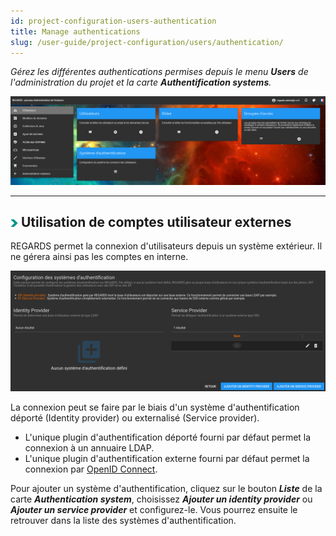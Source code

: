 ```yaml
---
id: project-configuration-users-authentication
title: Manage authentications
slug: /user-guide/project-configuration/users/authentication/
---
```


_Gérez les différentes authentications permises depuis le menu ***Users*** de l'administration du projet et la carte ***Authentification systems***._

<div align="center">
  <img src="/images/user-documentation/2-project-configuration/users/users.png" alt="user menu" width="800"/> 
</div>

---

## <img src="/images/user-documentation/doc-icons/right-arrow.png" alt="arrow" height="12"/> Utilisation de comptes utilisateur externes

REGARDS permet la connexion d'utilisateurs depuis un système extérieur. Il ne gérera ainsi pas les comptes en interne.

<div align="center">
  <img src="/images/user-documentation/2-project-configuration/users/authentication-list.png" alt="authentication systems" width="800"/>
</div>

La connexion peut se faire par le biais d'un système d'authentification déporté (Identity provider) ou externalisé (Service provider).

  - L'unique plugin d'authentification déporté fourni par défaut permet la connexion à un annuaire LDAP.
  - L'unique plugin d'authentification externe fourni par défaut permet la connexion par [OpenID Connect](../openid/).

Pour ajouter un système d'authentification, cliquez sur le bouton **_Liste_** de la carte **_Authentication system_**, choisissez **_Ajouter un identity provider_** ou **_Ajouter un service provider_** et configurez-le. Vous pourrez ensuite le retrouver dans la liste des systèmes d'authentification.

